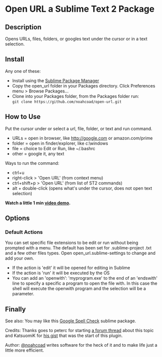 # Open URL a Sublime Text 2 Package

## Description
Opens URLs, files, folders, or googles text under the cursor or in a text selection.

## Install
Any one of these:
* Install using the [Sublime Package Manager](http://wbond.net/sublime_packages/package_control)
* Copy the open_url folder in your Packages directory.  Click Preferences menu > Browse Packages...
* Clone into your Packages folder, from the Packages folder run:  
```git clone https://github.com/noahcoad/open-url.git```

## How to Use
Put the cursor under or select a url, file, folder, or text and run command.

* URLs   = open in browser, like http://google.com or amazon.com/prime
* folder = open in finder/explorer, like c:\windows
* file   = choice to Edit or Run, like ~/.bashrc
* other  = google it, any text

Ways to run the command:

* ctrl+u
* right-click > 'Open URL' (from context menu)
* ctrl+shift+p > 'Open URL' (from list of ST2 commands)
* alt + double-click (opens what's under the cursor, does not open text selection)

**Watch a little 1 min [video demo](http://www.screencast.com/t/AmuNuwqOfg).**

## Options
### Default Actions
You can set specific file extensions to be edit or run without being prompted with a menu.  The default has been set for .sublime-project .txt and a few other files types.  Open open_url.sublime-settings to change and add your own.

* If the action is 'edit' it will be opened for editing in Sublime
* If the action is 'run' it will be executed by the OS
* You can add an 'openwith': 'myprogram.exe' to the end of an 'endswith' line to specify a specific a program to open the file with.  In this case the shell will execute the openwith program and the selection will be a parameter.

## Finally
See also: You may like this [Google Spell Check](https://github.com/noahcoad/google-spell-check) sublime package.

Credits: Thanks goes to peterc for starting [a forum thread](http://www.sublimetext.com/forum/viewtopic.php?f=2&t=4243) about this topic and KatsuomiK for [his gist](https://gist.github.com/3542836) that was the start of this plugin.

Author: [@noahcoad](http://twitter.com/noahcoad) writes software for the heck of it and to make life just a little more efficient.
